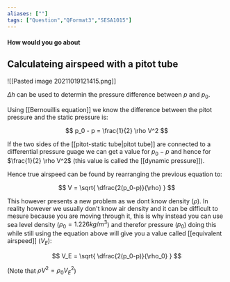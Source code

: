 ```yaml
---
aliases: [""]
tags: ["Question","QFormat3","SESA1015"]
---
```


#### How would you go about
## Calculateing airspeed with a pitot tube
![[Pasted image 20211019121415.png]]

$\Delta h$ can be used to determin the pressure difference between $p$ and $p_0$.

Using [[Bernouillis equation]] we know the difference between the pitot pressure and the static pressure is:

$$ p_0 - p = \frac{1}{2} \rho V^2 $$

If the two sides of the [[pitot-static tube|pitot tube]] are connected to a differential pressure guage we can get a value for $p_0-p$ and hence for $\frac{1}{2} \rho V^2$ (this value is called the [[dynamic pressure]]).

Hence true airspeed can be found by rearranging the previous equation to:

$$ V = \sqrt{ \dfrac{2(p_0-p)}{\rho} } $$

This however presents a new problem as we dont know density ($\rho$). In reality however we usually don't know air density and it can be difficult to mesure because you are moving through it, this is why instead you can use sea level density ($\rho_0 = 1.226 kg/m^3$) and therefor pressure ($p_0$) doing this while still using the equation above will give you a value called [[equivalent airspeed]] ($V_E$):

$$ V_E = \sqrt{ \dfrac{2(p_0-p)}{\rho_0} } $$

(Note that $\rho V^{2}= \rho_0 V_E^2$) 
